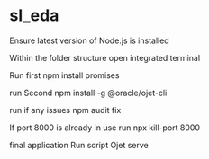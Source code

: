 # sl_eda
Ensure latest version of Node.js is installed 

Within the folder structure open integrated terminal

Run first
npm install promises 

run Second 
npm install -g @oracle/ojet-cli

run if any issues 
npm audit fix 

If port 8000 is already in use run
npx kill-port 8000


final application Run script
Ojet serve
